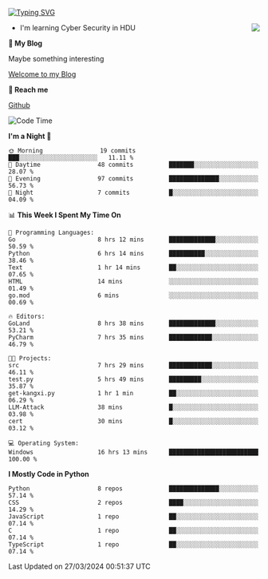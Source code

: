 [![Typing SVG](https://readme-typing-svg.herokuapp.com?font=Fira+Code&pause=1000&random=false&width=450&height=60&lines=Hello+%F0%9F%91%8B%F0%9F%8F%BB;I'm+JBNRZ)](https://git.io/typing-svg)

<a href="#">
  <img align="right" src="https://github-readme-stats.vercel.app/api?username=JBNRZ&show_icons=true&bg_color=15,f2f7fd,E0EAFC" />
</a>

- I'm learning Cyber Security in HDU

 **🌱 My Blog**

Maybe something interesting

[Welcome to my Blog](https://jbnrz.com.cn/)

 **💬 Reach me** 

[Github](https://github.com/JBNRZ)


<!--START_SECTION:waka-->
![Code Time](http://img.shields.io/badge/Code%20Time-403%20hrs%2034%20mins-blue)

**I'm a Night 🦉** 

```text
🌞 Morning                19 commits          ███░░░░░░░░░░░░░░░░░░░░░░   11.11 % 
🌆 Daytime                48 commits          ███████░░░░░░░░░░░░░░░░░░   28.07 % 
🌃 Evening                97 commits          ██████████████░░░░░░░░░░░   56.73 % 
🌙 Night                  7 commits           █░░░░░░░░░░░░░░░░░░░░░░░░   04.09 % 
```


📊 **This Week I Spent My Time On** 

```text
💬 Programming Languages: 
Go                       8 hrs 12 mins       █████████████░░░░░░░░░░░░   50.59 % 
Python                   6 hrs 14 mins       ██████████░░░░░░░░░░░░░░░   38.46 % 
Text                     1 hr 14 mins        ██░░░░░░░░░░░░░░░░░░░░░░░   07.65 % 
HTML                     14 mins             ░░░░░░░░░░░░░░░░░░░░░░░░░   01.49 % 
go.mod                   6 mins              ░░░░░░░░░░░░░░░░░░░░░░░░░   00.69 % 

🔥 Editors: 
GoLand                   8 hrs 38 mins       █████████████░░░░░░░░░░░░   53.21 % 
PyCharm                  7 hrs 35 mins       ████████████░░░░░░░░░░░░░   46.79 % 

🐱‍💻 Projects: 
src                      7 hrs 29 mins       ████████████░░░░░░░░░░░░░   46.11 % 
test.py                  5 hrs 49 mins       █████████░░░░░░░░░░░░░░░░   35.87 % 
get-kangxi.py            1 hr 1 min          ██░░░░░░░░░░░░░░░░░░░░░░░   06.29 % 
LLM-Attack               38 mins             █░░░░░░░░░░░░░░░░░░░░░░░░   03.98 % 
cert                     30 mins             █░░░░░░░░░░░░░░░░░░░░░░░░   03.12 % 

💻 Operating System: 
Windows                  16 hrs 13 mins      █████████████████████████   100.00 % 
```

**I Mostly Code in Python** 

```text
Python                   8 repos             ██████████████░░░░░░░░░░░   57.14 % 
CSS                      2 repos             ████░░░░░░░░░░░░░░░░░░░░░   14.29 % 
JavaScript               1 repo              ██░░░░░░░░░░░░░░░░░░░░░░░   07.14 % 
C                        1 repo              ██░░░░░░░░░░░░░░░░░░░░░░░   07.14 % 
TypeScript               1 repo              ██░░░░░░░░░░░░░░░░░░░░░░░   07.14 % 
```




 Last Updated on 27/03/2024 00:51:37 UTC
<!--END_SECTION:waka-->
